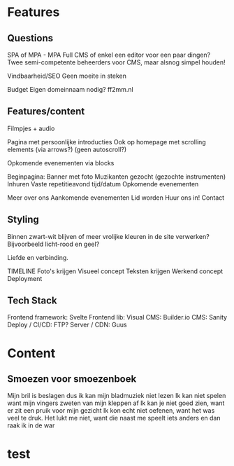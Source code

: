 # Features
## Questions
SPA of MPA - MPA 
Full CMS of enkel een editor voor een paar dingen?
Twee semi-competente beheerders voor CMS, maar alsnog simpel houden!

Vindbaarheid/SEO
Geen moeite in steken

Budget
Eigen domeinnaam nodig?
ff2mm.nl

## Features/content
Filmpjes + audio

Pagina met persoonlijke introducties
Ook op homepage met scrolling elements (via arrows?) (geen autoscroll?)

Opkomende evenementen via blocks

Beginpagina: 
Banner met foto
Muzikanten gezocht (gezochte instrumenten)
Inhuren
Vaste repetitieavond tijd/datum
Opkomende evenementen



Meer over ons
Aankomende evenementen
Lid worden
Huur ons in!
Contact



## Styling
Binnen zwart-wit blijven of meer vrolijke kleuren in de site verwerken? Bijvoorbeeld licht-rood en geel?

Liefde en verbinding. 

TIMELINE
Foto's krijgen
Visueel concept
Teksten krijgen
Werkend concept
Deployment



## Tech Stack
Frontend framework: Svelte
Frontend lib: 
Visual CMS: Builder.io
CMS: Sanity
Deploy / CI/CD: FTP?
Server / CDN: Guus

# Content
## Smoezen voor smoezenboek
Mijn bril is beslagen dus ik kan mijn bladmuziek niet lezen
Ik kan niet spelen want mijn vingers zweten van mijn kleppen af
Ik kan je niet goed zien, want er zit een pruik voor mijn gezicht
Ik kon echt niet oefenen, want het was veel te druk.
Het lukt me niet, want die naast me speelt iets anders en dan raak ik in de war

# test
